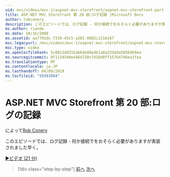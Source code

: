 ```yaml
---
uid: mvc/videos/mvc-1/aspnet-mvc-storefront/aspnet-mvc-storefront-part-20-logging
title: ASP.NET MVC Storefront 第 20 部:ログ記録 |Microsoft Docs
author: robconery
description: このエピソードでは、ログ記録 - 何か接続でをおそらく必要がありますが実装されました早く。
ms.author: riande
ms.date: 10/16/2008
ms.assetid: aa7791dc-7310-43c5-a281-0b02c1216247
msc.legacyurl: /mvc/videos/mvc-1/aspnet-mvc-storefront/aspnet-mvc-storefront-part-20-logging
msc.type: video
ms.openlocfilehash: 5c8811dd31bab6de88adb1a8a22da9a5056d69ea
ms.sourcegitcommit: 0f1119340e4464720cfd16d0ff15764746ea1fea
ms.translationtype: MT
ms.contentlocale: ja-JP
ms.lasthandoff: 04/09/2019
ms.locfileid: "59383084"
---
```

# <a name="aspnet-mvc-storefront-part-20-logging"></a>ASP.NET MVC Storefront 第 20 部:ログの記録

によって[Rob Conery](https://github.com/robconery)

このエピソードでは、ログ記録 - 何か接続でをおそらく必要がありますが実装されました早く。

[&#9654;ビデオ (21 分)](https://channel9.msdn.com/Blogs/ASP-NET-Site-Videos/aspnet-mvc-storefront-part-20-logging)

> [!div class="step-by-step"]
> [前へ](aspnet-mvc-storefront-part-19a-windows-workflow-followup.md)
> [次へ](aspnet-mvc-storefront-part-21-order-manager-and-personalization.md)
